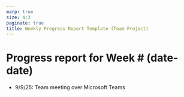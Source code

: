 ```yaml
---
marp: true
size: 4:3
paginate: true
title: Weekly Progress Report Template (Team Project)
---
```


# Progress report for Week # (date-date)

- 9/9/25: Team meeting over Microsoft Teams
